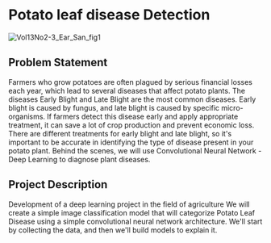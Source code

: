 # Potato leaf disease Detection
![Vol13No2-3_Ear_San_fig1](https://user-images.githubusercontent.com/67580321/171865245-b8f4a8c5-978b-4284-900b-3b7dd0b638a1.jpg)

## Problem Statement 
Farmers who grow potatoes are often plagued by serious financial losses each year, which lead to several diseases that affect potato plants. The diseases Early Blight and Late Blight are the most common diseases. Early blight is caused by fungus, and late blight is caused by specific micro-organisms. If farmers detect this disease early and apply appropriate treatment, it can save a lot of crop production and prevent economic loss. There are different treatments for early blight and late blight, so it's important to be accurate in identifying the type of disease present in your potato plant. Behind the scenes, we will use Convolutional Neural Network - Deep Learning to diagnose plant diseases.

## Project Description
Development of a deep learning project in the field of agriculture We will create a simple image classification model that will categorize Potato Leaf Disease using a simple convolutional neural network architecture. We'll start by collecting the data, and then we'll build models to explain it.



